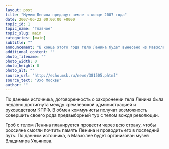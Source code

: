 ```yaml
---
layout: post
title: "Мумию Ленина предадут земле в конце 2007 года"
date: 2007-06-22 00:00:00 +0000
topic_id: 1
topic_name: "Главное"
topic_slug: main
categories: [main]
subtitle: ""
announcement: "В конце этого года тело Ленина будет вынесено из Мавзолея и похоронено на одном из московских кладбищ – об этом сообщает агентство \"Новый регион\" со ссылкой на источник в коммунистической партии."
additional_content: ""
photo_filename: ""
photo_width: 0
photo_height: 0
photo_alt: ""
source_url: "http://echo.msk.ru/news/381505.phtml"
source_text: "Эхо Москвы"
author: ""
---
```

По данным источника, договоренность о захоронении тела Ленина была недавно достигнута между кремлевской администрацией и руководством КПРФ. В обмен коммунисты получат возможность совершить своего рода предвыборный тур с телом вождя революции.

Гроб с телом Ленина планируется провести через всю страну, чтобы россияне смогли почтить память Ленина и проводить его в последний путь. По данным источника, в Мавзолее будет организован музей Владимира Ульянова.
